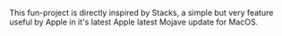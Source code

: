 This fun-project is directly inspired by Stacks, a simple but very feature useful by Apple in it's latest Apple latest Mojave update for MacOS.



